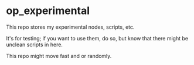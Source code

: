 # op_experimental
 This repo stores my experimental nodes, scripts, etc.

It's for testing; if you want to use them, do so, but know that there might be unclean scripts in here. 

This repo might move fast and or randomly. 

